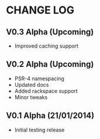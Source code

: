 CHANGE LOG
==========

## V0.3 Alpha (Upcoming)

* Improved caching support


## V0.2 Alpha (Upcoming)

* PSR-4 namespacing
* Updated docs
* Added rackspace support
* Minor tweaks


## V0.1 Alpha (21/01/2014)

* Initial testing release

